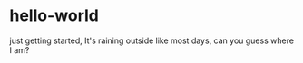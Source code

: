 # hello-world
just getting started, 
It's raining outside like most days, can you guess where I am?
